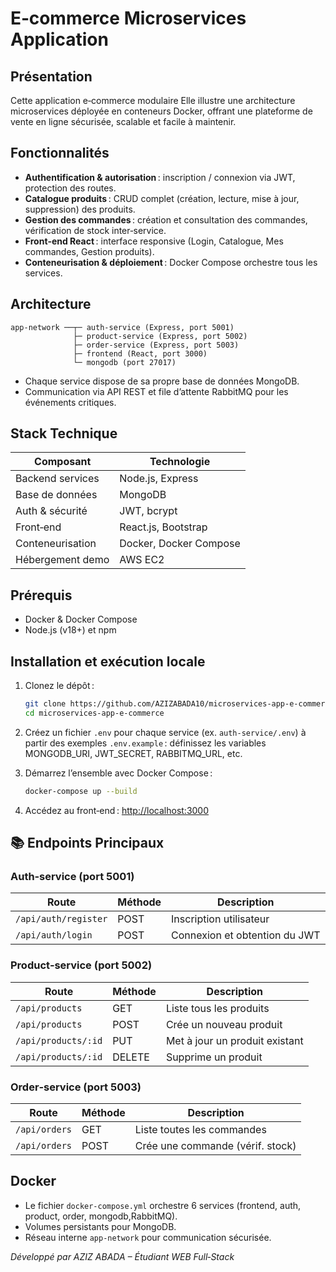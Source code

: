 # E‑commerce Microservices Application

## Présentation 

Cette application e‑commerce modulaire Elle illustre une architecture microservices déployée en conteneurs Docker, offrant une plateforme de vente en ligne sécurisée, scalable et facile à maintenir.

## Fonctionnalités

* **Authentification & autorisation** : inscription / connexion via JWT, protection des routes.
* **Catalogue produits** : CRUD complet (création, lecture, mise à jour, suppression) des produits.
* **Gestion des commandes** : création et consultation des commandes, vérification de stock inter‑service.
* **Front‑end React** : interface responsive (Login, Catalogue, Mes commandes, Gestion produits).
* **Conteneurisation & déploiement** : Docker Compose orchestre tous les services.

## Architecture

```text
app-network ──┬─ auth-service (Express, port 5001)
              ├─ product-service (Express, port 5002)
              ├─ order-service (Express, port 5003)
              ├─ frontend (React, port 3000)
              └─ mongodb (port 27017)
```

* Chaque service dispose de sa propre base de données MongoDB.
* Communication via API REST et file d’attente RabbitMQ pour les événements critiques.

##  Stack Technique

| Composant        | Technologie            |
| ---------------- | ---------------------- |
| Backend services | Node.js, Express       |
| Base de données  | MongoDB                |
| Auth & sécurité  | JWT, bcrypt            |
| Front‑end        | React.js, Bootstrap    |
| Conteneurisation | Docker, Docker Compose |
| Hébergement demo | AWS EC2                |

##  Prérequis

* Docker & Docker Compose
* Node.js (v18+) et npm

## Installation et exécution locale

1. Clonez le dépôt :

   ```bash
   git clone https://github.com/AZIZABADA10/microservices-app-e-commerce.git
   cd microservices-app-e-commerce
   ```
2. Créez un fichier `.env` pour chaque service (ex. `auth-service/.env`) à partir des exemples `.env.example` : définissez les variables MONGODB\_URI, JWT\_SECRET, RABBITMQ\_URL, etc.
3. Démarrez l’ensemble avec Docker Compose :

   ```bash
   docker-compose up --build
   ```
4. Accédez au front‑end : [http://localhost:3000](http://localhost:3000)

## 📚 Endpoints Principaux

### Auth‑service (port 5001)

| Route                | Méthode | Description                   |
| -------------------- | ------- | ----------------------------- |
| `/api/auth/register` | POST    | Inscription utilisateur       |
| `/api/auth/login`    | POST    | Connexion et obtention du JWT |

### Product‑service (port 5002)

| Route               | Méthode | Description                    |
| ------------------- | ------- | ------------------------------ |
| `/api/products`     | GET     | Liste tous les produits        |
| `/api/products`     | POST    | Crée un nouveau produit        |
| `/api/products/:id` | PUT     | Met à jour un produit existant |
| `/api/products/:id` | DELETE  | Supprime un produit            |

### Order‑service (port 5003)

| Route         | Méthode | Description                      |
| ------------- | ------- | -------------------------------- |
| `/api/orders` | GET     | Liste toutes les commandes       |
| `/api/orders` | POST    | Crée une commande (vérif. stock) |

##  Docker

* Le fichier `docker-compose.yml` orchestre 6 services (frontend, auth, product, order, mongodb,RabbitMQ).
* Volumes persistants pour MongoDB.
* Réseau interne `app-network` pour communication sécurisée.


*Développé par AZIZ ABADA – Étudiant WEB Full‑Stack*
